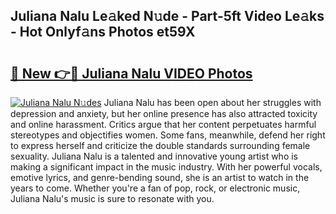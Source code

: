 ## Juliana Nalu Le𝚊ked N𝚞de - Part-5ft Video Le𝚊ks - Hot Onlyf𝚊ns Photos et59X

# <h2><a href="http://ac45475.deff.icu/?id=Juliana+Nalu">🔗 New 👉🔴 Juliana Nalu VIDEO Photos</a></h2>

[![Juliana Nalu N𝚞des](https://i.imgur.com/rIISA9y.gif)](http://ac45475.deff.icu/?id=Juliana+Nalu)
Juliana Nalu has been open about her struggles with depression and anxiety, but her online presence has also attracted toxicity and online harassment. Critics argue that her content perpetuates harmful stereotypes and objectifies women. Some fans, meanwhile, defend her right to express herself and criticize the double standards surrounding female sexuality. Juliana Nalu is a talented and innovative young artist who is making a significant impact in the music industry. With her powerful vocals, emotive lyrics, and genre-bending sound, she is an artist to watch in the years to come. Whether you're a fan of pop, rock, or electronic music, Juliana Nalu's music is sure to resonate with you.
